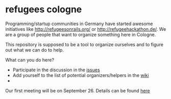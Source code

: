 # refugees cologne

Programming/startup communities in Germany have started awesome initiatives like http://refugeesonrails.org/ or http://refugeehackathon.de/.  We are a group of people that want to organize something here in Cologne.

This repository is supposed to be a tool to organize ourselves and to figure out what we can do to help.

What can you do here?

* Participate in the discussion in the [issues](https://github.com/colognerb/refugees/issues)
* Add yourself to the list of potential organizers/helpers in the [wiki](https://github.com/colognerb/refugees/wiki/List-of-potential-organizers-helpers)
* 
Our first meeting will be on September 26.  Details can be found [here](https://github.com/colognerb/refugees/issues/3)
